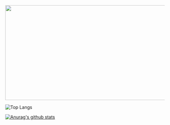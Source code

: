 <a href="https://www.gitanimals.org/en_US?utm_medium=image&utm_source=Yseek&utm_content=farm">
  <img
    src="https://render.gitanimals.org/farms/Yseek"
    width="600"
    height="300"
  />
</a>

![Top Langs](https://github-readme-stats.vercel.app/api/top-langs/?username=Yseek&theme=tokyonight)

[![Anurag's github stats](https://github-readme-stats.vercel.app/api?username=Yseek)](https://github.com/anuraghazra/github-readme-stats)
